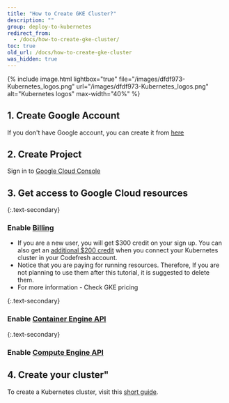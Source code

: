 ```yaml
---
title: "How to Create GKE Cluster?"
description: ""
group: deploy-to-kubernetes
redirect_from:
  - /docs/how-to-create-gke-cluster/
toc: true
old_url: /docs/how-to-create-gke-cluster
was_hidden: true
---
```


{% include image.html 
lightbox="true" 
file="/images/dfdf973-Kubernetes_logos.png" 
url="/images/dfdf973-Kubernetes_logos.png" 
alt="Kubernetes logos" 
max-width="40%" 
%}

## 1. Create Google Account
If you don't have Google account, you can create it from [here](https://accounts.google.com/SignUp)
 
## 2. Create Project
Sign in to [Google Cloud Console](https://console.cloud.google.com/)

## 3. Get access to Google Cloud resources

{:.text-secondary}
### Enable [Billing](https://console.cloud.google.com/billing)
* If you are a new user, you will get $300 credit on your sign up. You can also get an [additional $200 credit](https://codefresh.io/google-cloud/)
when you connect your Kubernetes cluster in your Codefresh account.
* Notice that you are paying for running resources. Therefore, If you are not planning to use them after this tutorial, it is suggested to delete them.
* For more information - Check GKE pricing

{:.text-secondary} 
### Enable [Container Engine API](https://console.cloud.google.com/apis/api/container/overview)

{:.text-secondary}
### Enable [Compute Engine API](https://console.cloud.google.com/apis/api/compute_component/overview) 

## 4. Create your cluster"
To create a Kubernetes cluster, visit this [short guide](https://cloud.google.com/container-engine/docs/quickstart).
